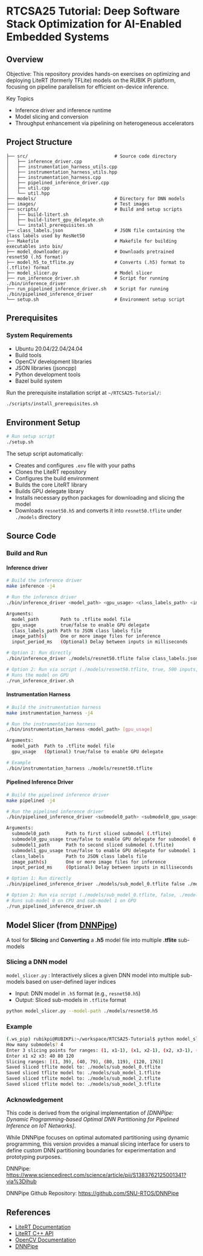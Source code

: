 # RTCSA25 Tutorial: Deep Software Stack Optimization for AI-Enabled Embedded Systems

## Overview

Objective: This repository provides hands-on exercises on optimizing and deploying LiteRT (formerly TFLite) models on the RUBIK Pi platform, focusing on pipeline parallelism for efficient on-device inference.

Key Topics
- Inference driver and inference runtime
- Model slicing and conversion
- Throughput enhancement via pipelining on heterogeneous accelerators

## Project Structure

```
├── src/                                # Source code directory
│   ├── inference_driver.cpp            
│   ├── instrumentation_harness_utils.cpp                   
│   ├── instrumentation_harness_utils.hpp                   
│   ├── instrumentation_harness.cpp       
│   ├── pipelined_inference_driver.cpp  
│   ├── util.cpp                        
│   └── util.hpp                        
├── models/                             # Directory for DNN models
├── images/                             # Test images
├── scripts/                            # Build and setup scripts
│   ├── build-litert.sh 
│   ├── build-litert_gpu_delegate.sh    
│   └── install_prerequisites.sh
├── class_labels.json                   # JSON file containing the class labels used by ResNet50
├── Makefile                            # Makefile for building executables into bin/
├── model_downloader.py                 # Downloads pretrained resnet50 (.h5 format)
├── model_h5_to_tflite.py               # Converts (.h5) format to (.tflite) format
├── model_slicer.py                     # Model slicer
├── run_inference_driver.sh             # Script for running ./bin/inference_driver
├── run_pipelined_inference_driver.sh   # Script for running ./bin/pipelined_inference_driver
└── setup.sh                            # Environment setup script
```

## Prerequisites

### System Requirements
- Ubuntu 20.04/22.04/24.04 
- Build tools
- OpenCV development libraries
- JSON libraries (jsoncpp)
- Python development tools
- Bazel build system

Run the prerequisite installation script at `~/RTCSA25-Tutorial/`:
```bash
./scripts/install_prerequisites.sh
```

## Environment Setup

```bash
# Run setup script
./setup.sh
```

The setup script automatically:
- Creates and configures `.env` file with your paths
- Clones the LiteRT repository
- Configures the build environment
- Builds the core LiteRT library
- Builds GPU delegate library
- Installs necessary python packages for downloading and slicing the model
- Downloads `resnet50.h5` and converts it into `resnet50.tflite` under `./models` directory

## Source Code

### Build and Run

#### Inference driver
```bash
# Build the inference driver
make inference -j4

# Run the inference driver
./bin/inference_driver <model_path> <gpu_usage> <class_labels_path> <image1_path> [image2_path ... imageN_path] [input_period_ms]

Arguments:
  model_path        Path to .tflite model file
  gpu_usage         true/false to enable GPU delegate
  class_labels_path Path to JSON class labels file
  image_path(s)     One or more image files for inference
  input_period_ms   (Optional) Delay between inputs in milliseconds

# Option 1: Run directly
./bin/inference_driver ./models/resnet50.tflite false class_labels.json ./images/_images_1.png

# Option 2: Run via script (./models/resnet50.tflite, true, 500 inputs, input_period=0)
# Runs the model on GPU
./run_inference_driver.sh
```
#### Instrumentation Harness
```bash
# Build the instrumentation harness
make instrumentation_harness -j4

# Run the instrumentation harness
./bin/instrumentation_harness <model_path> [gpu_usage]

Arguments:
  model_path  Path to .tflite model file
  gpu_usage   (Optional) true/false to enable GPU delegate

# Example
./bin/instrumentation_harness ./models/resnet50.tflite
```

#### Pipelined Inference Driver
```bash
# Build the pipelined inference driver
make pipelined -j4

# Run the pipelined inference driver
./bin/pipelined_inference_driver <submodel0_path> <submodel0_gpu_usage> <submodel1_path> <submodel1_gpu_usage> <class_labels> <image1_path> [image2_path ... imageN_path] [input_period_ms]

Arguments:
  submodel0_path      Path to first sliced submodel (.tflite)
  submodel0_gpu_usage true/false to enable GPU delegate for submodel 0
  submodel1_path      Path to second sliced submodel (.tflite)
  submodel1_gpu_usage true/false to enable GPU delegate for submodel 1
  class_labels        Path to JSON class labels file
  image_path(s)       One or more image files for inference
  input_period_ms     (Optional) Delay between inputs in milliseconds

# Option 1: Run directly
./bin/pipelined_inference_driver ./models/sub_model_0.tflite false ./models/sub_model_1.tflite true class_labels.json ./images/_images_1.png

# Option 2: Run via script (./models/sub_model_0.tflite, false, ./models/sub_model_1.tflite, true, 500 inputs, input_period=0)
# Runs sub-model 0 on CPU and sub-model 1 on GPU
./run_pipelined_inference_driver.sh
```

## Model Slicer (from [DNNPipe](https://github.com/SNU-RTOS/DNNPipe))
A tool for **Slicing** and **Converting** a **.h5** model file into multiple **.tflite** sub-models

### Slicing a DNN model

`model_slicer.py` : Interactively slices a given DNN model into multiple sub-models based on user-defined layer indices
  - Input: DNN model in `.h5` format (e.g., `resnet50.h5`)
  - Output: Sliced sub-models in `.tflite` format
  ```bash
  python model_slicer.py --model-path ./models/resnet50.h5
  ```
### Example
```bash
(.ws_pip) rubikpi@RUBIKPi:~/workspace/RTCSA25-Tutorial$ python model_slicer.py --model-path ./models/resnet50.h5
How many submodels? 4
Enter 3 slicing points for ranges: (1, x1-1), (x1, x2-1), (x2, x3-1), (x3, 176)
Enter x1 x2 x3: 40 80 120
Slicing ranges: [(1, 39), (40, 79), (80, 119), (120, 176)]
Saved sliced tflite model to: ./models/sub_model_0.tflite
Saved sliced tflite model to: ./models/sub_model_1.tflite
Saved sliced tflite model to: ./models/sub_model_2.tflite
Saved sliced tflite model to: ./models/sub_model_3.tflite
```

### Acknowledgement
This code is derived from the original implementation of 
*[DNNPipe: Dynamic Programming-based Optimal DNN Partitioning for Pipelined Inference on IoT Networks]*.

While DNNPipe focuses on optimal automated partitioning using dynamic programming, 
this version provides a manual slicing interface for users to define custom DNN partitioning boundaries for experimentation and prototyping purposes.

DNNPipe: https://www.sciencedirect.com/science/article/pii/S1383762125001341?via%3Dihub

DNNPipe Github Repository: https://github.com/SNU-RTOS/DNNPipe

## References

- [LiteRT Documentation](https://ai.google.dev/edge/litert)
- [LiteRT C++ API](https://www.tensorflow.org/lite/api_docs/cc)
- [OpenCV Documentation](https://docs.opencv.org/)
- [DNNPipe](https://www.sciencedirect.com/science/article/pii/S1383762125001341?via%3Dihub)




